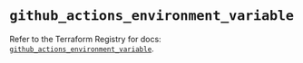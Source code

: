 # `github_actions_environment_variable`

Refer to the Terraform Registry for docs: [`github_actions_environment_variable`](https://registry.terraform.io/providers/integrations/github/5.43.0/docs/resources/actions_environment_variable).
